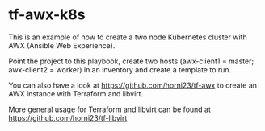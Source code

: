 # tf-awx-k8s

This is an example of how to create a two node Kubernetes cluster with AWX (Ansible Web Experience).

Point the project to this playbook, create two hosts (awx-client1 = master; awx-client2 = worker) in an inventory and create a template to run.

You can also have a look at https://github.com/horni23/tf-awx to create an AWX instance with Terraform and libvirt.

More general usage for Terraform and libvirt can be found at https://github.com/horni23/tf-libvirt



